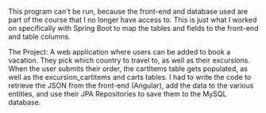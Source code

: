 This program can't be run, because the front-end and database used are part of the course that I no longer have access to.
This is just what I worked on specifically with Spring Boot to map the tables and fields to the front-end and table columns.

The Project:
A web application where users can be added to book a vacation. They pick which country to travel to, as well as their excursions.
When the user submits their order, the cartItems table gets populated, as well as the excursion_cartitems and carts tables.
I had to write the code to retrieve the JSON from the front-end (Angular), add the data to the various entities, and use their
JPA Repositories to save them to the MySQL database.
